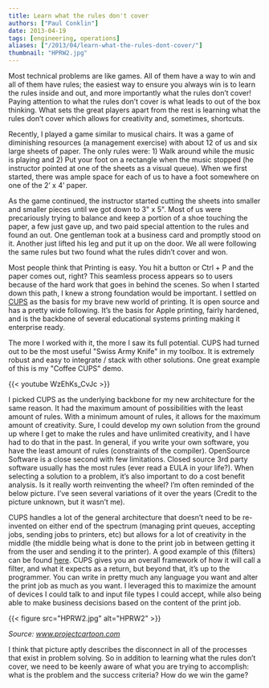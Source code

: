 ```yaml
---
title: Learn what the rules don't cover
authors: ["Paul Conklin"]
date: 2013-04-19
tags: [engineering, operations]
aliases: ["/2013/04/learn-what-the-rules-dont-cover/"]
thumbnail: "HPRW2.jpg"
---
```


Most technical problems are like games.  All of them have a way to win and all of them have rules; the easiest way to ensure you always win is to learn the rules inside and out, and more importantly what the rules don’t cover!  Paying attention to what the rules don’t cover is what leads to out of the box thinking.  What sets the great players apart from the rest is learning what the rules don’t cover which allows for creativity and, sometimes, shortcuts.

Recently, I played a game similar to musical chairs. It was a game of diminishing resources (a management exercise) with about 12 of us and six large sheets of paper.  The only rules were: 1) Walk around while the music is playing and 2) Put your foot on a rectangle when the music stopped (he instructor pointed at one of the sheets as a visual queue).  When we first started, there was ample space for each of us to have a foot somewhere on one of the 2’ x 4’ paper.

As the game continued, the instructor started cutting the sheets into smaller and smaller pieces until we got down to 3" x 5".  Most of us were precariously trying to balance and keep a portion of a shoe touching the paper, a few just gave up, and two paid special attention to the rules and found an out.  One gentleman took at a business card and promptly stood on it.  Another just lifted his leg and put it up on the door.  We all were following the same rules but two found what the rules didn’t cover and won.

Most people think that Printing is easy.  You hit a button or Ctrl + P and the paper comes out, right?  This seamless process appears so to users because of the hard work that goes in behind the scenes.  So when I started down this path, I knew a strong foundation would be important. I settled on [CUPS](http://www.cups.org) as the basis for my brave new world of printing.  It is open source and has a pretty wide following.  It’s the basis for Apple printing, fairly hardened, and is the backbone of several educational systems printing making it enterprise ready.

The more I worked with it, the more I saw its full potential.  CUPS had turned out to be the most useful "Swiss Army Knife" in my toolbox.  It is extremely robust and easy to integrate / stack with other solutions.  One great example of this is my "Coffee CUPS" demo.

{{< youtube WzEhKs_CvJc >}}

I picked CUPS as the underlying backbone for my new architecture for the same reason.  It had the maximum amount of possibilities with the least amount of rules.  With a minimum amount of rules, it allows for the maximum amount of creativity.  Sure, I could develop my own solution from the ground up where I get to make the rules and have unlimited creativity, and I have had to do that in the past.  In general, if you write your own software, you have the least amount of rules (constraints of the compiler).  OpenSource Software is a close second with few limitations.  Closed source 3rd party software usually has the most rules (ever read a EULA in your life?).  When selecting a solution to a problem, it’s also important to do a cost benefit analysis.  Is it really worth reinventing the wheel?  I’m often reminded of the below picture.  I’ve seen several variations of it over the years (Credit to the picture unknown, but it wasn’t me).

CUPS handles a lot of the general architecture that doesn’t need to be re-invented on either end of the spectrum (managing print queues, accepting jobs, sending jobs to printers, etc) but allows for a lot of creativity in the middle (the middle being what is done to the print job in between getting it from the user and sending it to the printer).  A good example of this (filters) can be found [here](http://en.wikipedia.org/wiki/File:Cups_simple.svg).  CUPS gives you an overall framework of how it will call a filter, and what it expects as a return, but beyond that, it’s up to the programmer.  You can write in pretty much any language you want and alter the print job as much as you want.  I leveraged this to maximize the amount of devices I could talk to and input file types I could accept, while also being able to make business decisions based on the content of the print job.

{{< figure src="HPRW2.jpg" alt="HPRW2" >}}

_Source: www.projectcartoon.com_

I think that picture aptly describes the disconnect in all of the processes that exist in problem solving.  So in addition to learning what the rules don’t cover, we need to be keenly aware of what you are trying to accomplish: what is the problem and the success criteria? How do we win the game?
